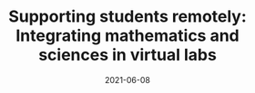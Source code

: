 ---
title: "Supporting students remotely: Integrating mathematics and sciences in virtual labs"
collection: publications
permalink: /publication/2021-ICLS
date: 2021-06-08
venue: 'International Conference of the Learning Sciences'
paperurl: 'http://aadair3.github.io/files/papers/2021-ICLS.pdf'
link: 'https://repository.isls.org//handle/1/7372'
citation: 'Dickler, R., Sao Pedro, M., Adair, A., Gobert, J., Olsen, J., Kleban, J., Betts, C., Staudenraus, C., & Roughan, P. (2021). Supporting students remotely: Integrating mathematics and sciences in virtual labs. In E. de Vries, Y. Hod, & J. Ahn (Eds.), <i>15th International Conference of the Learning Sciences</i> (pp.1013-1014). International Society of the Learning Sciences.'
---